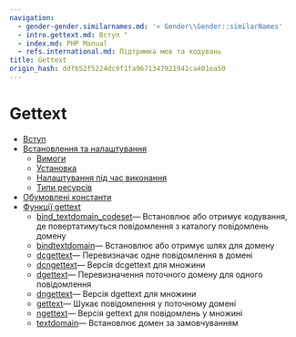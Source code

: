 ```yaml
---
navigation:
  - gender-gender.similarnames.md: '« Gender\\Gender::similarNames'
  - intro.gettext.md: Вступ "
  - index.md: PHP Manual
  - refs.international.md: Підтримка мов та кодувань
title: Gettext
origin_hash: ddf652f5224dc9f1fa9671347921941ca401ea50
---
```

# Gettext

-   [Вступ](intro.gettext.md)
-   [Встановлення та налаштування](gettext.setup.md)
    -   [Вимоги](gettext.requirements.md)
    -   [Установка](gettext.installation.md)
    -   [Налаштування під час виконання](gettext.configuration.md)
    -   [Типи ресурсів](gettext.resources.md)
-   [Обумовлені константи](gettext.constants.md)
-   [Функції gettext](ref.gettext.md)
    -   [bind\_textdomain\_codeset](function.bind-textdomain-codeset.md)— Встановлює або отримує кодування, де повертатимуться повідомлення з каталогу повідомлень домену
    -   [bindtextdomain](function.bindtextdomain.md)— Встановлює або отримує шлях для домену
    -   [dcgettext](function.dcgettext.md)— Перевизначає одне повідомлення в домені
    -   [dcngettext](function.dcngettext.md)— Версія dcgettext для множини
    -   [dgettext](function.dgettext.md)— Перевизначення поточного домену для одного повідомлення
    -   [dngettext](function.dngettext.md)— Версія dgettext для множини
    -   [gettext](function.gettext.md)— Шукає повідомлення у поточному домені
    -   [ngettext](function.ngettext.md)— Версія gettext для повідомлень у множині
    -   [textdomain](function.textdomain.md)— Встановлює домен за замовчуванням
